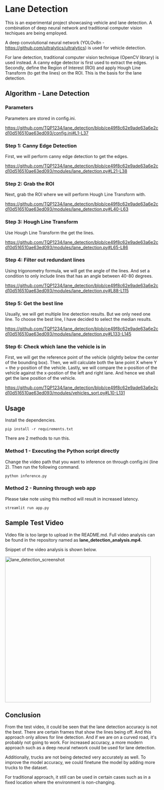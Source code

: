 # Lane Detection

This is an experimental project showcasing vehicle and lane detection. A combination of deep neural network and traditional computer vision techiques are being employed.

A deep convolutional neural network (YOLOv8n - https://github.com/ultralytics/ultralytics) is used for vehicle detection.

For lane detection, traditional computer vision technique (OpenCV library) is used instead. A canny edge detector is first used to extract the edges. Secondly, define the Region of Interest (ROI) and apply Hough Line Transform (to get the lines) on the ROI. This is the basis for the lane detection.

## Algorithm - Lane Detection

### Parameters

Parameters are stored in config.ini.

https://github.com/TQP1234/lane_detection/blob/ce49f8c62e9ade63a6e2cd10d516510ae63ed093/config.ini#L1-L37

### Step 1: Canny Edge Detection

First, we will perform canny edge detection to get the edges.

https://github.com/TQP1234/lane_detection/blob/ce49f8c62e9ade63a6e2cd10d516510ae63ed093/modules/lane_detection.py#L21-L38

### Step 2: Grab the ROI

Next, grab the ROI where we will perform Hough Line Transform with.

https://github.com/TQP1234/lane_detection/blob/ce49f8c62e9ade63a6e2cd10d516510ae63ed093/modules/lane_detection.py#L40-L63

### Step 3: Hough Line Transform

Use Hough Line Transform the get the lines.

https://github.com/TQP1234/lane_detection/blob/ce49f8c62e9ade63a6e2cd10d516510ae63ed093/modules/lane_detection.py#L65-L86

### Step 4: Filter out redundant lines

Using trigonometry formula, we will get the angle of the lines. And set a condition to only include lines that has an angle between 40-80 degrees.

https://github.com/TQP1234/lane_detection/blob/ce49f8c62e9ade63a6e2cd10d516510ae63ed093/modules/lane_detection.py#L88-L115

### Step 5: Get the best line

Usually, we will get multiple line detection results. But we only need one line. To choose the best line, I have decided to select the median results.

https://github.com/TQP1234/lane_detection/blob/ce49f8c62e9ade63a6e2cd10d516510ae63ed093/modules/lane_detection.py#L133-L145

### Step 6: Check which lane the vehicle is in

First, we will get the reference point of the vehicle (slightly below the center of the bounding box). Then, we will calculate both the lane point X where Y = the y-position of the vehicle. Lastly, we will compare the x-position of the vehicle against the x-postion of the left and right lane. And hence we shall get the lane position of the vehicle.

https://github.com/TQP1234/lane_detection/blob/ce49f8c62e9ade63a6e2cd10d516510ae63ed093/modules/vehicles_sort.py#L10-L131

## Usage

Install the dependencies.

``` shell
pip install -r requirements.txt
```

There are 2 methods to run this.

### Method 1 - Executing the Python script directly

Change the video path that you want to inference on through config.ini (line 2). Then run the following command.

``` shell
python inference.py
```

### Method 2 - Running through web app

Please take note using this method will result in increased latency.

``` shell
streamlit run app.py
```

## Sample Test Video

Video file is too large to upload in the README.md. Full video analysis can be found in the repository named as <b>lane_detection_analysis.mp4</b>.</br>

Snippet of the video analysis is shown below.

<img width="476" alt="lane_detection_screenshot" src="https://github.com/TQP1234/lane_detection/assets/75831732/ccae7433-c140-4aa4-96f3-cae6feb65c68">

## Conclusion

From the test video, it could be seen that the lane detection accuracy is not the best. There are certain frames that show the lines being off. And this approach only allows for line detection. And if we are on a curved road, it's probably not going to work. For increased accuracy, a more modern approach such as a deep neural network could be used for lane detection.

Additionally, trucks are not being detected very accurately as well. To improve the model accuracy, we could finetune the model by adding more trucks to the dataset.

For traditional approach, it still can be used in certain cases such as in a fixed location where the environment is non-changing.
